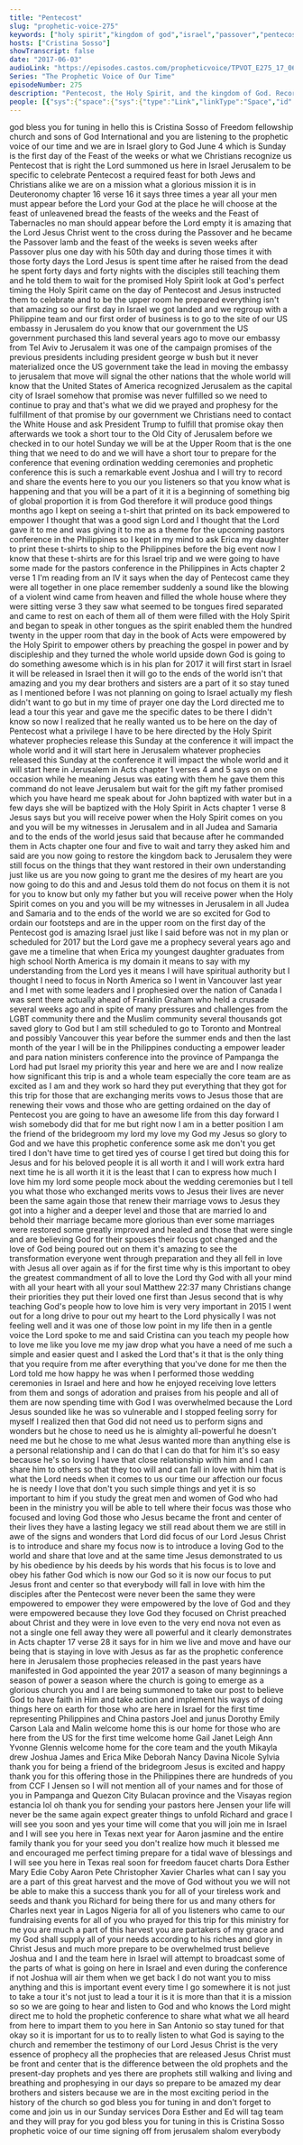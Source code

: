 ```yaml
---
title: "Pentecost"
slug: "prophetic-voice-275"
keywords: ["holy spirit","kingdom of god","israel","passover","pentecost"]
hosts: ["Cristina Sosso"]
showTranscript: false
date: "2017-06-03"
audioLink: "https://episodes.castos.com/propheticvoice/TPVOT_E275_17_06_03-04_Pentecost.mp3"
Series: "The Prophetic Voice of Our Time"
episodeNumber: 275
description: "Pentecost, the Holy Spirit, and the kingdom of God. Recorded in Jerusalem!"
people: [{"sys":{"space":{"sys":{"type":"Link","linkType":"Space","id":"vfgh62eq5a4k"}},"id":"3zLvufAtlKgiiGIaEYs4S4","type":"Entry","createdAt":"2018-02-23T06:16:18.990Z","updatedAt":"2018-03-29T06:21:52.070Z","environment":{"sys":{"id":"master","type":"Link","linkType":"Environment"}},"revision":14,"contentType":{"sys":{"type":"Link","linkType":"ContentType","id":"people"}},"locale":"en-US"},"fields":{"title":"Cristina Sosso","slug":"cristina-sosso","show":true,"firstName":"Cristina","lastName":"Sosso","position":"Executive Vice President & Co-Founder","bio":"Cristina Sosso founded Sons of God Ministries International (SOGMI) with her husband Michael back in 2002. With the inspiration of the Holy Spirit she opened the prophetic and business schools at SOGMI and spearheaded the start of the \"Empower A Leader, Empower A Nation\" Conference which has mentored and trained thousands of ministers and business leaders all over the world. She also hosts a weekly radio program called \"The Prophetic Voice of Our Time\" and is presently the Senior Pastor at Freedom Fellowship Church in San Antonio, Texas.","description":"Cristina Sosso founded Sons of God Ministries International (SOGMI) with her husband Michael back in 2002. With the inspiration of the Holy Spirit she opened the prophetic and business schools at SOGMI and spearheaded the start of the \"Empower A Leader...","mType":"Leader","profilePhoto":{"sys":{"space":{"sys":{"type":"Link","linkType":"Space","id":"vfgh62eq5a4k"}},"id":"96QJj81azCMMwMSuSuIEY","type":"Asset","createdAt":"2018-03-28T17:16:22.968Z","updatedAt":"2018-03-28T17:16:22.968Z","environment":{"sys":{"id":"master","type":"Link","linkType":"Environment"}},"revision":1,"locale":"en-US"},"fields":{"title":"Pastor Cris Portrait at FFCI","file":{"url":"//images.ctfassets.net/vfgh62eq5a4k/96QJj81azCMMwMSuSuIEY/cb10e257ae13a038cccff77963a9ac74/IMG_0293_Pastor_Cris_Portrait_at_FFCI.jpg","details":{"size":160088,"image":{"width":2000,"height":1333}},"fileName":"IMG_0293 Pastor Cris Portrait at FFCI.jpg","contentType":"image/jpeg"}}},"isAuthor":true,"isHost":true,"facebook":"https://facebook.com/PastorCristinaSosso"}}]
---
```

god bless you for tuning in hello this is Cristina Sosso of Freedom fellowship church and sons of God International and you are listening to the prophetic voice of our time and we are in Israel glory to God June 4 which is Sunday is the first day of the Feast of the weeks or what we Christians recognize us Pentecost that is right the Lord summoned us here in Israel Jerusalem to be specific to celebrate Pentecost a required feast for both Jews and Christians alike we are on a mission what a glorious mission it is in Deuteronomy chapter 16 verse 16 it says three times a year all your men must appear before the Lord your God at the place he will choose at the feast of unleavened bread the feasts of the weeks and the Feast of Tabernacles no man should appear before the Lord empty it is amazing that the Lord Jesus Christ went to the cross during the Passover and he became the Passover lamb and the feast of the weeks is seven weeks after Passover plus one day with his 50th day and during those times it with those forty days the Lord Jesus is spent time after he raised from the dead he spent forty days and forty nights with the disciples still teaching them and he told them to wait for the promised Holy Spirit look at God's perfect timing the Holy Spirit came on the day of Pentecost and Jesus instructed them to celebrate and to be the upper room he prepared everything isn't that amazing so our first day in Israel we got landed and we regroup with a Philippine team and our first order of business is to go to the site of our US embassy in Jerusalem do you know that our government the US government purchased this land several years ago to move our embassy from Tel Aviv to Jerusalem it was one of the campaign promises of the previous presidents including president george w bush but it never materialized once the US government take the lead in moving the embassy to jerusalem that move will signal the other nations that the whole world will know that the United States of America recognized Jerusalem as the capital city of Israel somehow that promise was never fulfilled so we need to continue to pray and that's what we did we prayed and prophesy for the fulfillment of that promise by our government we Christians need to contact the White House and ask President Trump to fulfill that promise okay then afterwards we took a short tour to the Old City of Jerusalem before we checked in to our hotel Sunday we will be at the Upper Room that is the one thing that we need to do and we will have a short tour to prepare for the conference that evening ordination wedding ceremonies and prophetic conference this is such a remarkable event Joshua and I will try to record and share the events here to you our you listeners so that you know what is happening and that you will be a part of it it is a beginning of something big of global proportion it is from God therefore it will produce good things months ago I kept on seeing a t-shirt that printed on its back empowered to empower I thought that was a good sign Lord and I thought that the Lord gave it to me and was giving it to me as a theme for the upcoming pastors conference in the Philippines so I kept in my mind to ask Erica my daughter to print these t-shirts to ship to the Philippines before the big event now I know that these t-shirts are for this Israel trip and we were going to have some made for the pastors conference in the Philippines in Acts chapter 2 verse 1 I'm reading from an IV it says when the day of Pentecost came they were all together in one place remember suddenly a sound like the blowing of a violent wind came from heaven and filled the whole house where they were sitting verse 3 they saw what seemed to be tongues fired separated and came to rest on each of them all of them were filled with the Holy Spirit and began to speak in other tongues as the spirit enabled them the hundred twenty in the upper room that day in the book of Acts were empowered by the Holy Spirit to empower others by preaching the gospel in power and by discipleship and they turned the whole world upside down God is going to do something awesome which is in his plan for 2017 it will first start in Israel it will be released in Israel then it will go to the ends of the world isn't that amazing and you my dear brothers and sisters are a part of it so stay tuned as I mentioned before I was not planning on going to Israel actually my flesh didn't want to go but in<split> my time of prayer one day the Lord directed me to lead a tour this year and gave me the specific dates to be there I didn't know so now I realized that he really wanted us to be here on the day of Pentecost what a privilege I have to be here directed by the Holy Spirit whatever prophecies release this Sunday at the conference it will impact the whole world and it will start here in Jerusalem whatever prophecies released this Sunday at the conference it will impact the whole world and it will start here in Jerusalem in Acts chapter 1 verses 4 and 5 says on one occasion while he meaning Jesus was eating with them he gave them this command do not leave Jerusalem but wait for the gift my father promised which you have heard me speak about for John baptized with water but in a few days she will be baptized with the Holy Spirit in Acts chapter 1 verse 8 Jesus says but you will receive power when the Holy Spirit comes on you and you will be my witnesses in Jerusalem and in all Judea and Samaria and to the ends of the world jesus said that because after he commanded them in Acts chapter one four and five to wait and tarry they asked him and said are you now going to restore the kingdom back to Jerusalem they were still focus on the things that they want restored in their own understanding just like us are you now going to grant me the desires of my heart are you now going to do this and and Jesus told them do not focus on them it is not for you to know but only my father but you will receive power when the Holy Spirit comes on you and you will be my witnesses in Jerusalem in all Judea and Samaria and to the ends of the world we are so excited for God to ordain our footsteps and are in the upper room on the first day of the Pentecost god is amazing Israel just like I said before was not in my plan or scheduled for 2017 but the Lord gave me a prophecy several years ago and gave me a timeline that when Erica my youngest daughter graduates from high school North America is my domain it means to say with my understanding from the Lord yes it means I will have spiritual authority but I thought I need to focus in North America so I went in Vancouver last year and I met with some leaders and I prophesied over the nation of Canada I was sent there actually ahead of Franklin Graham who held a crusade several weeks ago and in spite of many pressures and challenges from the LGBT community there and the Muslim community several thousands got saved glory to God but I am still scheduled to go to Toronto and Montreal and possibly Vancouver this year before the summer ends and then the last month of the year I will be in the Philippines conducting a empower leader and para nation ministers conference into the province of Pampanga the Lord had put Israel my priority this year and here we are and I now realize how significant this trip is and a whole team especially the core team are as excited as I am and they work so hard they put everything that they got for this trip for those that are exchanging merits vows to Jesus those that are renewing their vows and those who are getting ordained on the day of Pentecost you are going to have an awesome life from this day forward I wish somebody did that for me but right now I am in a better position I am the friend of the bridegroom my lord my love my God my Jesus so glory to God and we have this prophetic conference some ask me don't you get tired I don't have time to get tired yes of course I get tired but doing this for Jesus and for his beloved people it is all worth it and I will work extra hard next time he is all worth it it is the least that I can to express how much I love him my lord some people mock about the wedding ceremonies but I tell you what those who exchanged merits vows to Jesus their lives are never been the same again those that renew their marriage vows to Jesus they got into a higher and a deeper level and those that are married lo and behold their marriage became more glorious than ever some marriages were restored some greatly improved and healed and those that were single and are believing God for their spouses their focus got changed and the love of God being poured out on them it's amazing to see the transformation everyone went through preparation and they all fell in love with Jesus all over again as if for the first time why is this important to obey the greatest commandment of all to love the Lord thy God with all your mind with all your heart with all your soul Matthew 22:37 many Christians change their priorities they put their loved one first than Jesus second that is why teaching God's people how to love him is very very important in 2015 I went out for a long drive to pour out my heart to the Lord physically I was not feeling well and it was one of those low point<split> in my life then in a gentle voice the Lord spoke to me and said Cristina can you teach my people how to love me like you love me my jaw drop what you have a need of me such a simple and easier quest and I asked the Lord that's it that is the only thing that you require from me after everything that you've done for me then the Lord told me how happy he was when I performed those wedding ceremonies in Israel and here and how he enjoyed receiving love letters from them and songs of adoration and praises from his people and all of them are now spending time with God I was overwhelmed because the Lord Jesus sounded like he was so vulnerable and I stopped feeling sorry for myself I realized then that God did not need us to perform signs and wonders but he chose to need us he is almighty all-powerful he doesn't need me but he chose to me what Jesus wanted more than anything else is a personal relationship and I can do that I can do that for him it's so easy because he's so loving I have that close relationship with him and I can share him to others so that they too will and can fall in love with him that is what the Lord needs when it comes to us our time our affection our focus he is needy I love that don't you such simple things and yet it is so important to him if you study the great men and women of God who had been in the ministry you will be able to tell where their focus was those who focused and loving God those who Jesus became the front and center of their lives they have a lasting legacy we still read about them we are still in awe of the signs and wonders that Lord did focus of our Lord Jesus Christ is to introduce and share my focus now is to introduce a loving God to the world and share that love and at the same time Jesus demonstrated to us by his obedience by his deeds by his words that his focus is to love and obey his father God which is now our God so it is now our focus to put Jesus front and center so that everybody will fall in love with him the disciples after the Pentecost were never been the same they were empowered to empower they were empowered by the love of God and they were empowered because they love God they focused on Christ preached about Christ and they were in love even to the very end nova not even as not a single one fell away they were all powerful and it clearly demonstrates in Acts chapter 17 verse 28 it says for in him we live and move and have our being that is staying in love with Jesus as far as the prophetic conference here in Jerusalem those prophecies released in the past years have manifested in God appointed the year 2017 a season of many beginnings a season of power a season where the church is going to emerge as a glorious church you and I are being summoned to take our post to believe God to have faith in Him and take action and implement his ways of doing things here on earth for those who are here in Israel for the first time representing Philippines and China pastors Joel and junus Dorothy Emily Carson Lala and Malin welcome home this is our home for those who are here from the US for the first time welcome home Gail Janet Leigh Ann Yvonne Glennis welcome home for the core team and the youth Mikayla drew Joshua James and Erica Mike Deborah Nancy Davina Nicole Sylvia thank you for being a friend of the bridegroom Jesus is excited and happy thank you for this offering those in the Philippines there are hundreds of you from CCF I Jensen so I will not mention all of your names and for those of you in Pampanga and Quezon City Bulacan province and the Visayas region estancia lol oh thank you for sending your pastors here Jensen your life will never be the same again expect greater things to unfold Richard and grace I will see you soon and yes your time will come that you will join me in Israel and I will see you here in Texas next year for Aaron jasmine and the entire family thank you for your seed you don't realize how much it blessed me and encouraged me perfect timing prepare for a tidal wave of blessings and I will see you here in Texas real soon for freedom faucet charts Dora Esther Mary Edie Coby Aaron Pete Christopher Xavier Charles what can I say you are a part of this great harvest and the move of God without you we will not be able to make this a success thank you for all of your tireless work and seeds and thank you Richard for being there for us and many others for Charles next year in Lagos Nigeria for all of you listeners who came to our fundraising events for all of you who prayed for this trip for this ministry for me you are much a part of this harvest you are partakers of my grace and my God shall supply all of your needs according to his riches and glory in Christ Jesus and much more prepare to be overwhelmed trust believe Joshua and I and the team here in<split> Israel will attempt to broadcast some of the parts of what is going on here in Israel and even during the conference if not Joshua will air them when we get back I do not want you to miss anything and this is important event every time I go somewhere it is not just to take a tour it's not just to lead a tour it is it is more than that it is a mission so so we are going to hear and listen to God and who knows the Lord might direct me to hold the prophetic conference to share what what we all heard from here to impart them to you here in San Antonio so stay tuned for that okay so it is important for us to to really listen to what God is saying to the church and remember the testimony of our Lord Jesus Christ is the very essence of prophecy all the prophecies that are released Jesus Christ must be front and center that is the difference between the old prophets and the present-day prophets and yes there are prophets still walking and living and breathing and prophesying in our days so prepare to be amazed my dear brothers and sisters because we are in the most exciting period in the history of the church so god bless you for tuning in and don't forget to come and join us in our Sunday services Dora Esther and Ed will tag team and they will pray for you god bless you for tuning in this is Cristina Sosso prophetic voice of our time signing off from jerusalem shalom everybody 
